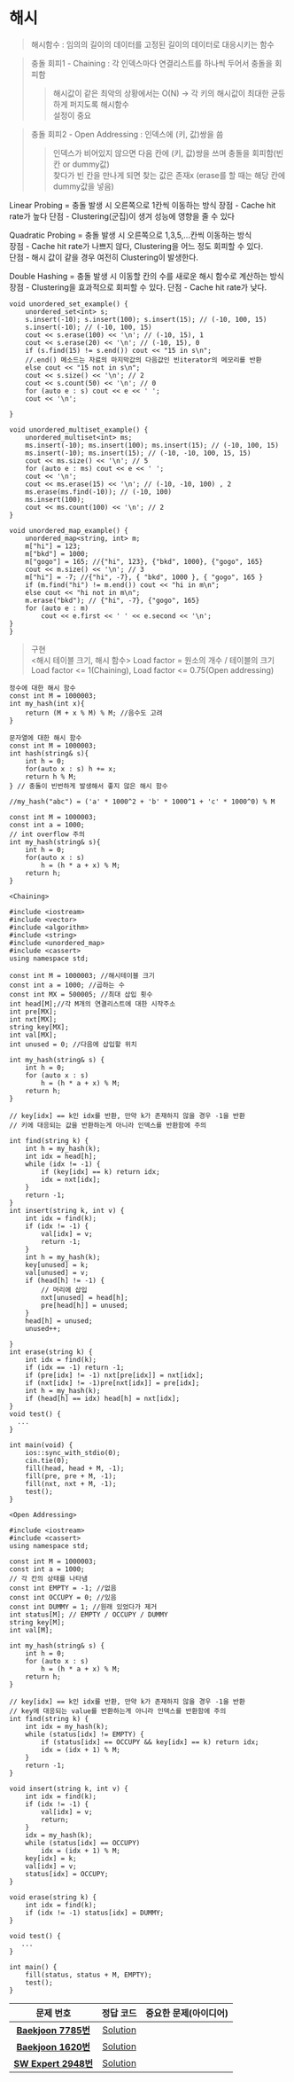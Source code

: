 # 해시  
> 해시함수 : 임의의 길이의 데이터를 고정된 길이의 데이터로 대응시키는 함수   

> 충돌 회피1 - Chaining : 각 인덱스마다 연결리스트를 하나씩 두어서 충돌을 회피함   
>> 해시값이 같은 최악의 상황에서는 O(N) -> 각 키의 해시값이 최대한 균등하게 퍼지도록 해시함수   
>> 설정이 중요

> 충돌 회피2 - Open Addressing : 인덱스에 (키, 값)쌍을 씀
>> 인덱스가 비어있지 않으면 다음 칸에 (키, 값)쌍을 쓰며 충돌을 회피함(빈 칸 or dummy값)   
>> 찾다가 빈 칸을 만나게 되면 찾는 값은 존재x (erase를 할 때는 해당 칸에 dummy값을 넣음)   

Linear Probing = 충돌 발생 시 오른쪽으로 1칸씩 이동하는 방식
장점 - Cache hit rate가 높다
단점 - Clustering(군집)이 생겨 성능에 영향을 줄 수 있다

Quadratic Probing = 충돌 발생 시 오른쪽으로 1,3,5,...칸씩 이동하는 방식   
장점 - Cache hit rate가 나쁘지 않다, Clustering을 어느 정도 회피할 수 있다.   
단점 - 해시 값이 같을 경우 여전히 Clustering이 발생한다.

Double Hashing = 충돌 발생 시 이동할 칸의 수를 새로운 해시 함수로 계산하는 방식   
장점 - Clustering을 효과적으로 회피할 수 있다.
단점 - Cache hit rate가 낮다.

```
void unordered_set_example() {
    unordered_set<int> s;
    s.insert(-10); s.insert(100); s.insert(15); // (-10, 100, 15)
    s.insert(-10); // (-10, 100, 15)
    cout << s.erase(100) << '\n'; // (-10, 15), 1
    cout << s.erase(20) << '\n'; // (-10, 15), 0
    if (s.find(15) != s.end()) cout << "15 in s\n";
    //.end() 메소드는 자료의 마지막값의 다음값인 빈iterator의 메모리를 반환
    else cout << "15 not in s\n";
    cout << s.size() << '\n'; // 2
    cout << s.count(50) << '\n'; // 0
    for (auto e : s) cout << e << ' ';
    cout << '\n';

}
```
```
void unordered_multiset_example() {
    unordered_multiset<int> ms;
    ms.insert(-10); ms.insert(100); ms.insert(15); // (-10, 100, 15)
    ms.insert(-10); ms.insert(15); // (-10, -10, 100, 15, 15)
    cout << ms.size() << '\n'; // 5
    for (auto e : ms) cout << e << ' ';
    cout << '\n';
    cout << ms.erase(15) << '\n'; // (-10, -10, 100) , 2 
    ms.erase(ms.find(-10)); // (-10, 100)
    ms.insert(100);
    cout << ms.count(100) << '\n'; // 2
}
```
```
void unordered_map_example() {
    unordered_map<string, int> m;
    m["hi"] = 123;
    m["bkd"] = 1000;
    m["gogo"] = 165; //{"hi", 123}, {"bkd", 1000}, {"gogo", 165}
    cout << m.size() << '\n'; // 3
    m["hi"] = -7; //{"hi", -7}, { "bkd", 1000 }, { "gogo", 165 }
    if (m.find("hi") != m.end()) cout << "hi in m\n";
    else cout << "hi not in m\n";
    m.erase("bkd"); // {"hi", -7}, {"gogo", 165}
    for (auto e : m)
        cout << e.first << ' ' << e.second << '\n';
}
}
```
> 구현   
<해시 테이블 크기, 해시 함수>
Load factor = 원소의 개수 / 테이블의 크기
Load factor <= 1(Chaining), Load factor <= 0.75(Open addressing)

```
정수에 대한 해시 함수
const int M = 1000003;
int my_hash(int x){
    return (M + x % M) % M; //음수도 고려
}

문자열에 대한 해시 함수
const int M = 1000003;
int hash(string& s){
    int h = 0;
    for(auto x : s) h += x;
    return h % M;
} // 충돌이 빈번하게 발생해서 좋지 않은 해시 함수

//my_hash("abc") = ('a' * 1000^2 + 'b' * 1000^1 + 'c' * 1000^0) % M

const int M = 1000003;
const int a = 1000;
// int overflow 주의
int my_hash(string& s){
    int h = 0;
    for(auto x : s)
        h = (h * a + x) % M;
    return h;
}
```
```
<Chaining>

#include <iostream>
#include <vector>
#include <algorithm>
#include <string>
#include <unordered_map>
#include <cassert>
using namespace std;

const int M = 1000003; //해시테이블 크기
const int a = 1000; //곱하는 수
const int MX = 500005; //최대 삽입 횟수
int head[M];//각 M개의 연결리스트에 대한 시작주소
int pre[MX];
int nxt[MX];
string key[MX];
int val[MX];
int unused = 0; //다음에 삽입할 위치

int my_hash(string& s) {
    int h = 0;
    for (auto x : s)
        h = (h * a + x) % M;
    return h;
}

// key[idx] == k인 idx를 반환, 만약 k가 존재하지 않을 경우 -1을 반환
// 키에 대응되는 값을 반환하는게 아니라 인덱스를 반환함에 주의

int find(string k) {
    int h = my_hash(k);
    int idx = head[h];
    while (idx != -1) {
        if (key[idx] == k) return idx;
        idx = nxt[idx];
    }
    return -1;
}
int insert(string k, int v) {
    int idx = find(k);
    if (idx != -1) {
        val[idx] = v;
        return -1;
    }
    int h = my_hash(k);
    key[unused] = k;
    val[unused] = v;
    if (head[h] != -1) {
        // 머리에 삽입
        nxt[unused] = head[h];
        pre[head[h]] = unused;
    }
    head[h] = unused;
    unused++;

}
int erase(string k) {
    int idx = find(k);
    if (idx == -1) return -1;
    if (pre[idx] != -1) nxt[pre[idx]] = nxt[idx];
    if (nxt[idx] != -1)pre[nxt[idx]] = pre[idx];
    int h = my_hash(k);
    if (head[h] == idx) head[h] = nxt[idx];
}
void test() {
  ...
}

int main(void) {
    ios::sync_with_stdio(0);
    cin.tie(0);
    fill(head, head + M, -1);
    fill(pre, pre + M, -1);
    fill(nxt, nxt + M, -1);
    test();
}
```
```
<Open Addressing>

#include <iostream>
#include <cassert>
using namespace std;

const int M = 1000003;
const int a = 1000;
// 각 칸의 상태를 나타냄
const int EMPTY = -1; //없음
const int OCCUPY = 0; //있음
const int DUMMY = 1; //원래 있었다가 제거
int status[M]; // EMPTY / OCCUPY / DUMMY
string key[M];
int val[M];

int my_hash(string& s) {
    int h = 0;
    for (auto x : s)
        h = (h * a + x) % M;
    return h;
}

// key[idx] == k인 idx를 반환, 만약 k가 존재하지 않을 경우 -1을 반환
// key에 대응되는 value를 반환하는게 아니라 인덱스를 반환함에 주의
int find(string k) {
    int idx = my_hash(k);
    while (status[idx] != EMPTY) {
        if (status[idx] == OCCUPY && key[idx] == k) return idx;
        idx = (idx + 1) % M;
    }
    return -1;
}

void insert(string k, int v) {
    int idx = find(k);
    if (idx != -1) {
        val[idx] = v;
        return;
    }
    idx = my_hash(k);
    while (status[idx] == OCCUPY)
        idx = (idx + 1) % M;
    key[idx] = k;
    val[idx] = v;
    status[idx] = OCCUPY;
}

void erase(string k) {
    int idx = find(k);
    if (idx != -1) status[idx] = DUMMY;
}

void test() {
   ...
}

int main() {
    fill(status, status + M, EMPTY);
    test();
}
```
 

| 문제 번호 | 정답 코드 |  중요한 문제(아이디어) |    
| :--: | :--: |:--: |   
| __[Baekjoon 7785번](https://www.acmicpc.net/problem/7785)__   | [Solution](https://github.com/jhmin-kk99/Algorithm-Study/blob/main/Hash/7785.cpp)    | |
| __[Baekjoon 1620번](https://www.acmicpc.net/problem/1620)__   | [Solution](https://github.com/jhmin-kk99/Algorithm-Study/blob/main/Hash/1620.cpp)    | |
| __[SW Expert 2948번](https://swexpertacademy.com/main/code/problem/problemDetail.do?contestProbId=AV-Un3G64SUDFAXr&categoryId=AV-Un3G64SUDFAXr&categoryType=CODE&problemTitle=%EB%AC%B8%EC%9E%90%EC%97%B4+%EA%B5%90%EC%A7%91&orderBy=FIRST_REG_DATETIME&selectCodeLang=ALL&select-1=&pageSize=10&pageIndex=1)__   | [Solution](https://github.com/jhmin-kk99/Algorithm-Study/blob/main/Hash/s2948.cpp)    | |
